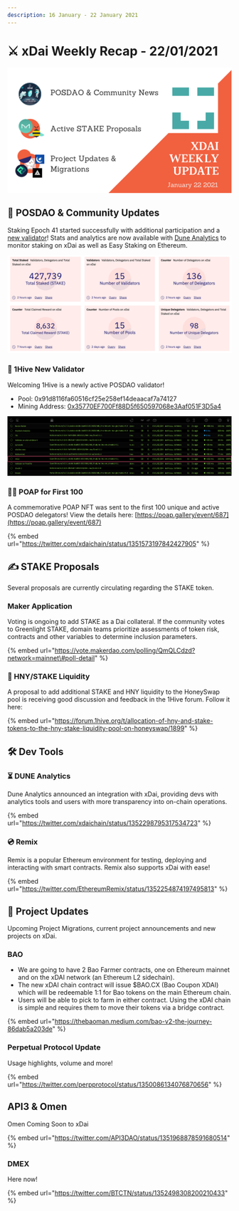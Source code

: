 ```yaml
---
description: 16 January - 22 January 2021
---
```


# ⚔️ xDai Weekly Recap - 22/01/2021

![](../../../../.gitbook/assets/green-and-black-modern-sales-marketing-presentation%20%2828%29.png)

## 🗻 POSDAO & Community Updates

Staking Epoch 41 started successfully with additional participation and a [new validator](xdai-weekly-recap-22-01-2021.md#1hive-new-validator)! Stats and analytics are now available with [Dune Analytics](xdai-weekly-recap-22-01-2021.md#dune-analytics) to monitor staking on xDai as well as Easy Staking on Ethereum. 

![](../../../../.gitbook/assets/dune-posdao.png)

### 🐝 1Hive New Validator

 Welcoming 1Hive is a newly active POSDAO validator!

* Pool: 0x91d8116fa60516cf25e258ef14deaacaf7a74127
* Mining Address: [0x35770EF700Ff88D5f650597068e3Aaf051F3D5a4](https://blockscout.com/xdai/mainnet/address/0x35770EF700Ff88D5f650597068e3Aaf051F3D5a4/validations)

![](../../../../.gitbook/assets/1hive.png)

### 👨🚀 POAP for First 100

A commemorative POAP NFT was sent to the first 100 unique and active POSDAO delegators! View the details here: [https://poap.gallery/event/687](https://poap.gallery/event/687)

{% embed url="https://twitter.com/xdaichain/status/1351573197842427905" %}

## ✍ STAKE Proposals

Several proposals are currently circulating regarding the STAKE token. 

### Maker Application

Voting is ongoing to add STAKE as a Dai collateral. If the community votes to Greenlight STAKE,  domain teams prioritize assessments of token risk, contracts and other variables to determine inclusion parameters.

{% embed url="https://vote.makerdao.com/polling/QmQLCdzd?network=mainnet\#poll-detail" %}

### 🍯 HNY/STAKE Liquidity

A proposal to add additional STAKE and HNY liquidity to the HoneySwap pool is receiving good discussion and feedback in the 1Hive forum. Follow it here:

{% embed url="https://forum.1hive.org/t/allocation-of-hny-and-stake-tokens-to-the-hny-stake-liquidity-pool-on-honeyswap/1899" %}

## 🛠 Dev Tools

### ⏳ DUNE Analytics

Dune Analytics announced an integration with xDai, providing devs with analytics tools and users with more transparency into on-chain operations.

{% embed url="https://twitter.com/xdaichain/status/1352298795317534723" %}

### 💿 Remix

Remix is a popular Ethereum environment for testing, deploying and interacting with smart contracts. Remix also supports xDai with ease!

{% embed url="https://twitter.com/EthereumRemix/status/1352254874197495813" %}

## 🦋 Project Updates

Upcoming Project Migrations, current project announcements and new projects on xDai.

### BAO 

* We are going to have 2 Bao Farmer contracts, one on Ethereum mainnet and on the xDAI network \(an Ethereum L2 sidechain\).
* The new xDAI chain contract will issue $BAO.CX \(Bao Coupon XDAI\) which will be redeemable 1:1 for Bao tokens on the main Ethereum chain.
* Users will be able to pick to farm in either contract. Using the xDAI chain is simple and requires them to move their tokens via a bridge contract.

{% embed url="https://thebaoman.medium.com/bao-v2-the-journey-86dab5a203de" %}

### Perpetual Protocol Update

Usage highlights, volume and more!

{% embed url="https://twitter.com/perpprotocol/status/1350086134076870656" %}

## API3 & Omen

Omen Coming Soon to xDai

{% embed url="https://twitter.com/API3DAO/status/1351968878591680514" %}

### DMEX

Here now!

{% embed url="https://twitter.com/BTCTN/status/1352498308200210433" %}



